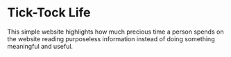 # Tick-Tock Life 

This simple website highlights how much precious time a person spends on the website reading purposeless information instead of doing something meaningful and useful.
